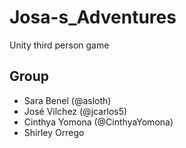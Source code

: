 # Josa-s_Adventures
Unity third person game 

## Group
- Sara Benel (@asloth)
- José Vilchez (@jcarlos5)
- Cinthya Yomona (@CinthyaYomona)
- Shirley Orrego
